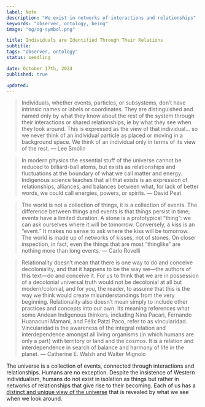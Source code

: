 ```yaml
---
label: Note
description: "We exist in networks of interactions and relationships"
keywords: "observer, ontology, being"
image: "og/og-symbol.png"

title: Individuals are Identified Through Their Relations
subtitle:
tags: "observer, ontology"
status: seedling

date: October 17th, 2024
published: true

updated:
---
```


> Individuals, whether events, particles, or subsystems, don’t have intrinsic names or labels or coordinates. They are distinguished and named only by what they know about the rest of the system through their interactions or shared relationships, ie by what they see when they look around. This is expressed as the view of that individual… so we never think of an individual particle as placed or moving in a background space. We think of an individual only in terms of its view of the rest. &mdash; Lee Smolin

> In modern physics the essential stuff of the universe cannot be reduced to billiard-ball atoms, but exists as relationships and fluctuations at the boundary of what we call matter and energy. Indigenous science teaches that all that exists is an expression of relationships, alliances, and balances between what, for lack of better words, we could call energies, powers, or spirits. &mdash; David Peat

> The world is not a collection of things, it is a collection of events. The difference between things and events is that things persist in time; events have a limited duration. A stone is a prototypical “thing”: we can ask ourselves where it will be tomorrow. Conversely, a kiss is an “event.” It makes no sense to ask where the kiss will be tomorrow. The world is made up of networks of kisses, not of stones. On closer inspection, in fact, even the things that are most “thinglike” are nothing more than long events. &mdash; Carlo Rovelli

> Relationality doesn’t mean that there is one way to do and conceive decoloniality, and that it happens to be the way we—the authors of this text—do and conceive it. For us to think that we are in possession of a decolonial universal truth would not be decolonial at all but modern/colonial, and for you, the reader, to assume that this is the way we think would create misunderstandings from the very beginning. Relationality also doesn’t mean simply to include other practices and concepts into our own. Its meaning references what some Andean Indigenous thinkers, including Nina Pacari, Fernando Huanacuni Mamani, and Félix Patzi Paco, refer to as vincularidad. Vincularidad is the awareness of the integral relation and interdependence amongst all living organisms (in which humans are only a part) with territory or land and the cosmos. It is a relation and interdependence in search of balance and harmony of life in the planet. &mdash; Catherine E. Walsh and Walter Mignolo

The universe is a collection of events, connected through interactions and relationships. Humans are no exception. Despite the insistence of  Western individualism, humans do not exist in isolation as things but rather in networks of relationships that give rise to their becoming. Each of us has a
[distinct and unique view of the universe](/writing/notes/we-are-all-unique-observers) that is revealed by what we see when we look around.
